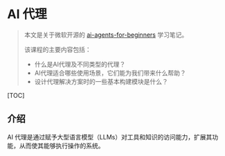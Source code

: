 # AI 代理

> 本文是关于微软开源的 [ai-agents-for-beginners](https://github.com/microsoft/ai-agents-for-beginners) 学习笔记。
>
> 该课程的主要内容包括：
>
> - 什么是AI代理及不同类型的代理？
> - AI代理适合哪些使用场景，它们能为我们带来什么帮助？
> - 设计代理解决方案时的一些基本构建模块是什么？

[TOC]

## 介绍

AI 代理是通过赋予大型语言模型（LLMs）对工具和知识的访问能力，扩展其功能，从而使其能够执行操作的系统。

